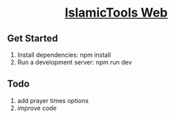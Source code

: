 <h1 align="center"><a href="https://web.sego.app/">IslamicTools Web</a></h1>

## Get Started

1. Install dependencies: npm install
2. Run a development server: npm run dev

## Todo

1. add prayer times options
2. improve code
